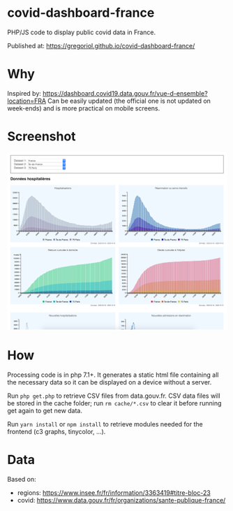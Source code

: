 # covid-dashboard-france
PHP/JS code to display public covid data in France.

Published at: https://gregoriol.github.io/covid-dashboard-france/

# Why
Inspired by: https://dashboard.covid19.data.gouv.fr/vue-d-ensemble?location=FRA
Can be easily updated (the official one is not updated on week-ends) and is more practical on mobile screens.

# Screenshot
![Screenshot](screenshot.png)

# How
Processing code is in php 7.1+. It generates a static html file containing all the necessary data so it can be displayed on a device without a server.

Run `php get.php` to retrieve CSV files from data.gouv.fr.
CSV data files will be stored in the cache folder; run `rm cache/*.csv` to clear it before running get again to get new data.

Run `yarn install` or `npm install` to retrieve modules needed for the frontend (c3 graphs, tinycolor, ...).

# Data
Based on:
* regions: https://www.insee.fr/fr/information/3363419#titre-bloc-23
* covid: https://www.data.gouv.fr/fr/organizations/sante-publique-france/
